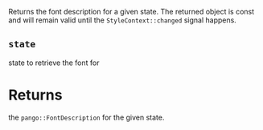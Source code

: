 <!-- file * -->
<!-- trait StyleContextExtManual::fn get_font -->
Returns the font description for a given state. The returned
object is const and will remain valid until the
`StyleContext::changed` signal happens.

## `state`
state to retrieve the font for

# Returns

the `pango::FontDescription` for the given state.
